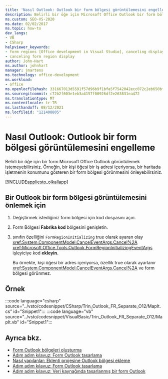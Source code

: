 ```yaml
---
title: 'Nasıl Outlook: Outlook bir form bölgesi görüntülemesini engelleme'
description: Belirli bir öğe için Microsoft Office Outlook bir form bölgesi görüntülemesini nasıl önleyebilirsiniz?
ms.custom: SEO-VS-2020
ms.date: 02/02/2017
ms.topic: how-to
dev_langs:
- VB
- CSharp
helpviewer_keywords:
- form regions [Office development in Visual Studio], canceling display
- canceling form region display
author: John-Hart
ms.author: johnhart
manager: jmartens
ms.technology: office-development
ms.workload:
- office
ms.openlocfilehash: 331667013d5591f57d96b9f1bfa5f7542042ecc072c2eb650bf2ae5bbd0292a0
ms.sourcegitcommit: c72b2f603e1eb3a4157f00926df2e263831ea472
ms.translationtype: MT
ms.contentlocale: tr-TR
ms.lasthandoff: 08/12/2021
ms.locfileid: "121408805"
---
```

# <a name="how-to-prevent-outlook-from-displaying-a-form-region"></a>Nasıl Outlook: Outlook bir form bölgesi görüntülemesini engelleme
  Belirli bir öğe için bir form Microsoft Office Outlook görüntülemek istemeyebilirsiniz. Örneğin, bir kişi öğesi bir iş adresi içeriyorsa, bir haritada işletmenin konumunu gösteren bir form bölgesi görünmesini önleyebilirsiniz.

 [!INCLUDE[appliesto_olkallapp](../vsto/includes/appliesto-olkallapp-md.md)]

## <a name="to-prevent-outlook-from-displaying-a-form-region"></a>Bir Outlook bir form bölgesi görüntülemesini önlemek için

1. Değiştirmek istediğiniz form bölgesi için kod dosyasını açın.

2. Form Bölgesi **Fabrika kod** bölgesini genişletin.

3. sınıfın özelliğini `FormRegionInitializing` true olarak ayaran olay <xref:System.ComponentModel.CancelEventArgs.Cancel%2A> <xref:Microsoft.Office.Tools.Outlook.FormRegionInitializingEventArgs> işleyiciye kod **ekleyin.**

   Bu örnekte, kişi öğesi bir adres içeriyorsa, özellik true olarak ayarlanır <xref:System.ComponentModel.CancelEventArgs.Cancel%2A> ve form bölgesi görünmez. 

## <a name="example"></a>Örnek
 :::code language="csharp" source="../vsto/codesnippet/CSharp/Trin_Outlook_FR_Separate_O12/MapIt.cs" id="Snippet1":::
 :::code language="vb" source="../vsto/codesnippet/VisualBasic/Trin_Outlook_FR_Separate_O12/MapIt.vb" id="Snippet1":::


## <a name="see-also"></a>Ayrıca bkz.
- [Form Outlook bölgeleri oluşturma](../vsto/creating-outlook-form-regions.md)
- [Adım adım kılavuz: Form Outlook tasarlama](../vsto/walkthrough-designing-an-outlook-form-region.md)
- [Nasıl yapılanlar: Eklenti projesine Outlook bölgesi ekleme](../vsto/how-to-add-a-form-region-to-an-outlook-add-in-project.md)
- [Adım adım kılavuz: Form Outlook tasarlama](../vsto/walkthrough-designing-an-outlook-form-region.md)
- [Adım adım kılavuz: Veri kaynağında tasarlanmış bir form Outlook](../vsto/walkthrough-importing-a-form-region-that-is-designed-in-outlook.md)
